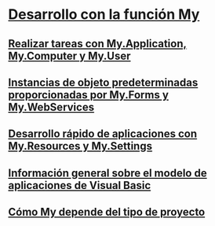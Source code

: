 # [Desarrollo con la función My](index.md)
## [Realizar tareas con My.Application, My.Computer y My.User](performing-tasks-with-my-application-my-computer-and-my-user.md)
## [Instancias de objeto predeterminadas proporcionadas por My.Forms y My.WebServices](default-object-instances-provided-by-my-forms-and-my-webservices.md)
## [Desarrollo rápido de aplicaciones con My.Resources y My.Settings](rapid-application-development-with-my-resources-and-my-settings.md)
## [Información general sobre el modelo de aplicaciones de Visual Basic](overview-of-the-visual-basic-application-model.md)
## [Cómo My depende del tipo de proyecto](how-my-depends-on-project-type.md)
